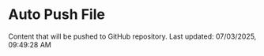 # Auto Push File

Content that will be pushed to GitHub repository.
Last updated: 07/03/2025, 09:49:28 AM